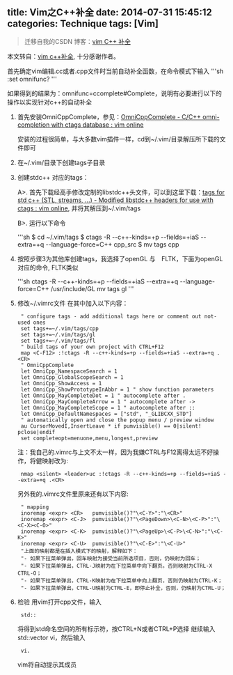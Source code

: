 title: Vim之C++补全
date: 2014-07-31 15:45:12
categories: Technique
tags: [Vim]
---

> 迁移自我的CSDN 博客：[vim C++ 补全](http://blog.csdn.net/sulxxy/article/details/38322545)

本文转自：[vim c++补全](http://blog.163.com/023_dns/blog/static/1187273662012120114837432/),
十分感谢作者。


首先确定vim编辑.cc或者.cpp文件时当前自动补全函数，在命令模式下输入
'''sh
    :set omnifunc?
'''

如果得到的结果为：omnifunc=ccomplete#Complete，说明有必要进行以下的操作以实现针对c++的自动补全

1. 首先安装OmniCppComplete，参见：[OmniCppComplete - C/C++ omni-completion with ctags database : vim online](http://www.vim.org/scripts/script.php?script_id=1520)
	
	安装的过程很简单，与大多数vim插件一样，cd到~/.vim/目录解压所下载的文件即可
2. 在~/.vim/目录下创建tags子目录
3. 创建stdc++ 对应的tags：

	A>. 首先下载经高手修改定制的libstdc++头文件，可以到这里下载：[tags for std c++ (STL, streams, ...) - Modified libstdc++ headers for use with ctags : vim online](http://www.vim.org/scripts/script.php?script_id=2358), 并将其解压到~/.vim/tags

	B>. 运行以下命令

   '''sh
    	$ cd ~/.vim/tags
    	$ ctags -R --c++-kinds=+p --fields=+iaS --extra=+q --language-force=C++ cpp_src
    	$ mv tags cpp
4. 按照步骤3为其他库创建tags，我选择了openGL 与　FLTK，下面为openGL对应的命令, FLTK类似

   '''sh
    ctags -R --c++-kinds=+p --fields=+iaS --extra=+q --language-force=C++ /usr/include/GL
    mv tags gl
   '''
5. 修改~/.vimrc文件
	在其中加入以下内容：

    	" configure tags - add additional tags here or comment out not-used ones
    	set tags+=~/.vim/tags/cpp
    	set tags+=~/.vim/tags/gl
    	set tags+=~/.vim/tags/fl
    	" build tags of your own project with CTRL+F12
    	map <C-F12> :!ctags -R --c++-kinds=+p --fields=+iaS --extra=+q .<CR>
    	" OmniCppComplete
    	let OmniCpp_NamespaceSearch = 1
    	let OmniCpp_GlobalScopeSearch = 1
    	let OmniCpp_ShowAccess = 1
    	let OmniCpp_ShowPrototypeInAbbr = 1 " show function parameters
    	let OmniCpp_MayCompleteDot = 1 " autocomplete after .
    	let OmniCpp_MayCompleteArrow = 1 " autocomplete after ->
    	let OmniCpp_MayCompleteScope = 1 " autocomplete after ::
    	let OmniCpp_DefaultNamespaces = ["std", "_GLIBCXX_STD"]
    	" automatically open and close the popup menu / preview window
    	au CursorMovedI,InsertLeave * if pumvisible() == 0|silent! pclose|endif
    	set completeopt=menuone,menu,longest,preview
	注：我自己的.vimrc与上文不太一样，因为我嫌CTRL与F12离得太远不好操作，将健映射改为:

    	nmap <silent> <leader>uc :!ctags -R --c++-kinds=+p --fields=+iaS --extra=+q .<CR>
	另外我的.vimrc文件里原来还有以下内容:

    	" mapping
	    inoremap <expr> <CR>   pumvisible()?"\<C-Y>":"\<CR>"
	    inoremap <expr> <C-J>  pumvisible()?"\<PageDown>\<C-N>\<C-P>":"\<C-X><C-O>"
	    inoremap <expr> <C-K>  pumvisible()?"\<PageUp>\<C-P>\<C-N>":"\<C-K>"
	    inoremap <expr> <C-U>  pumvisible()?"\<C-E>":"\<C-U>"
	    "上面的映射都是在插入模式下的映射，解释如下：
	    "- 如果下拉菜单弹出，回车映射为接受当前所选项目，否则，仍映射为回车；
	    "- 如果下拉菜单弹出，CTRL-J映射为在下拉菜单中向下翻页。否则映射为CTRL-X CTRL-O；
	    "- 如果下拉菜单弹出，CTRL-K映射为在下拉菜单中向上翻页，否则仍映射为CTRL-K；
	    "- 如果下拉菜单弹出，CTRL-U映射为CTRL-E，即停止补全，否则，仍映射为CTRL-U；
6. 检验
	用vim打开cpp文件，输入

		std::
	将得到std命名空间的所有标示符，按CTRL+N或者CTRL+P选择
	继续输入std::vector vi，然后输入

		vi.
	vim将自动提示其成员
